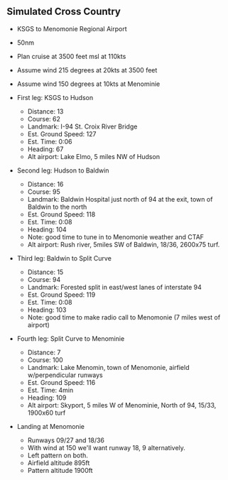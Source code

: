## Simulated Cross Country

* KSGS to Menomonie Regional Airport
* 50nm
* Plan cruise at 3500 feet msl at 110kts
* Assume wind 215 degrees at 20kts at 3500 feet
* Assume wind 150 degrees at 10kts at Menominie

* First leg: KSGS to Hudson
    * Distance: 13
    * Course: 62
    * Landmark: I-94 St. Croix River Bridge
    * Est. Ground Speed: 127
    * Est. Time: 0:06
    * Heading: 67
    * Alt airport: Lake Elmo, 5 miles NW of Hudson

* Second leg: Hudson to Baldwin
    * Distance: 16
    * Course: 95
    * Landmark: Baldwin Hospital just north of 94 at the exit, town of Baldwin to the north
    * Est. Ground Speed: 118
    * Est. Time: 0:08
    * Heading: 104
    * Note: good time to tune in to Menomonie weather and CTAF
    * Alt airport: Rush river, 5miles SW of Baldwin, 18/36, 2600x75 turf.

* Third leg: Baldwin to Split Curve
    * Distance: 15
    * Course: 94
    * Landmark: Forested split in east/west lanes of interstate 94 
    * Est. Ground Speed: 119
    * Est. Time: 0:08
    * Heading: 103
    * Note: good time to make radio call to Menomonie (7 miles west of airport)

* Fourth leg: Split Curve to Menominie
    * Distance: 7
    * Course: 100
    * Landmark: Lake Menomin, town of Menomonie, airfield w/perpendicular runways
    * Est. Ground Speed: 116
    * Est. Time: 4min
    * Heading: 109
    * Alt airport: Skyport, 5 miles W of Menominie, North of 94, 15/33, 1900x60 turf

* Landing at Menomonie
    * Runways 09/27 and 18/36
    * With wind at 150 we'll want runway 18, 9 alternatively.
    * Left pattern on both.
    * Airfield altitude 895ft
    * Pattern altitude 1900ft



